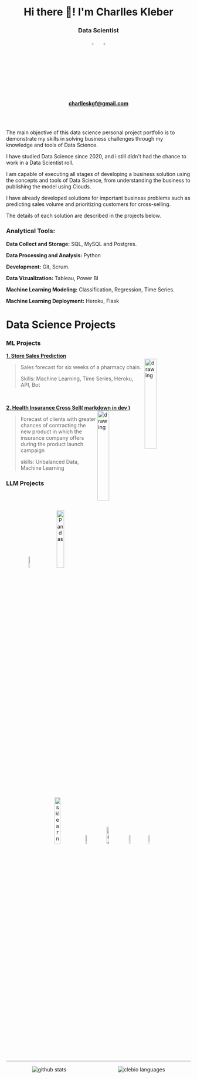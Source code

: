 <h1 align="center">Hi there 👋! I'm Charlles Kleber</h1>

<h3 align="center">Data Scientist</h3>

<div align="center">
    <a href="https://www.linkedin.com/in/charlles-kleber-953790174/" target="_blank"><img src="icons/linkedin.svg" alt="Linkedin" width="4%" lenght="4%"></a>&nbsp;&nbsp;
    <a href="https://www.kaggle.com/charlleskleber" target="_blank"><img src="icons/kaggle.svg" alt="Kaggle" width="4%" lenght="4%"></a>
</div>

<div align="center">
	<div style="display: inline-block;">
		<a href="https://www.linkedin.com/in/charlleskleber/" target="_blank">	
			<strong>charlleskgf@gmail.com</strong></a>
	</div>
</div>

<br></br>

The main objective of this data science personal project portfolio is to demonstrate my skills in solving business challenges through my knowledge and tools of Data Science.

I have studied Data Science since 2020, and i still didn't had the chance to work in a Data Scientist roll.

I am capable of executing all stages of developing a business solution using the concepts and tools of Data Science, from understanding the business to publishing the model using Clouds.

I have already developed solutions for important business problems such as predicting sales volume and prioritizing customers for cross-selling.

The details of each solution are described in the projects below.


### **Analytical Tools:**

**Data Collect and Storage:** SQL, MySQL and Postgres.

**Data Processing and Analysis:** Python

**Development:** Git, Scrum. 

**Data Vizualization:** Tableau, Power BI

**Machine Learning Modeling:** Classification, Regression, Time Series.

**Machine Learning Deployment:** Heroku, Flask 


<h1>Data Science Projects</h1>

<h3>ML Projects</h3>

<strong><a href="https://github.com/charlleskleber/RossmannnSalesPred">1. Store Sales Prediction </a></strong>
<br>
<a href="https://github.com/charlleskleber/RossmannnSalesPred">
	<img src="https://user-images.githubusercontent.com/68538809/148125358-4b61a4af-bc42-4901-8633-49aa49a984b5.png" alt="drawing" align="right" width="25%"/>
</a>
> <p>Sales forecast for six weeks of a pharmacy chain.</p>
> <p>Skills: Machine Learning, Time Series, Heroku, API, Bot</p>
<br>

<strong><a href="https://github.com/charlleskleber/Insurance-Cross-Sell">2. Health Insurance Cross Sell( markdown in dev )</a></strong>
<br>
<a href="https://github.com/charlleskleber/Insurance-Cross-Sell">
	<img src="https://user-images.githubusercontent.com/68538809/142218390-a331bfc7-deb6-44c2-99c0-a8a74ad0ac24.png" alt="drawing" align="right" width="25%"/>
</a>
> <p>Forecast of clients with greater chances of contracting the new product in which the insurance company offers during the product launch campaign</p>
> <p>skills: Unbalanced Data, Machine Learning</p>


<h3>LLM Projects</h3>

<br></br>

<div align="center" style=".">
	<img src="icons/python.svg" alt="Python" width="9%" lenght="10%">&nbsp;&nbsp;
	<img src="icons/pandas.svg" alt="Pandas" width="20%" lenght="10%">&nbsp;&nbsp;
	<img src="icons/scikit-learn.svg" alt="sklearn" width="18%" lenght="10%">&nbsp;&nbsp;
	<img src="icons/flask.svg" alt="git" width="8%" lenght="10%">&nbsp;&nbsp;
	<img src="icons/mysql.svg" alt="mysql" width="11%" lenght="10%">&nbsp;&nbsp;
	<img src="icons/git.svg" alt="git" width="8%" lenght="10%">&nbsp;&nbsp;
	<img src="icons/heroku.svg" alt="git" width="8%" lenght="10%">
</div>

---
<div style="display: flex;justify-content: space-around;" align="center">
	<img src="https://github-readme-stats.vercel.app/api?username=charlleskleber&hide=contribs,prs&show_icons=true&hide_border=true&title_color=000" alt="github stats">
	<img src="https://github-readme-stats.vercel.app/api/top-langs/?username=charlleskleber&layout=compact&hide_border=true&title_color=000" alt="clebio languages">

